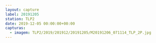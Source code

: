 ```yaml
---
layout: capture
label: 20191205
station: TLP2
date: 2019-12-05 00:00:00+00:00
capturas:
  - imagem: TLP2/2019/201912/20191205/M20191206_071114_TLP_2P.jpg
---
```

